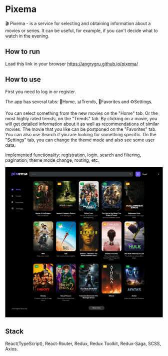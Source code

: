 # Pixema
🎬 Pixema - is a service for selecting and obtaining information about a movies or series. It can be useful, for example, if you can't decide what to watch in the evening. 

## How to run
Load this link in your browser https://angrygru.github.io/pixema/

## How to use
First you need to log in or register.

The app has several tabs: 🏡Home, 📊Trends, 💛Favorites and ⚙️Settings.

You can select something from the new movies on the "Home" tab. Or the most highly rated trends, on the "Trends" tab. By clicking on a movie, you will get detailed information about it as well as recommendations of similar movies. The movie that you like can be postponed on the "Favorites" tab.  You can also use Search if you are looking for something specific. On the "Settings" tab, you can change the theme mode and also see some user data.

Implemented functionality: registration, login, search and filtering, pagination, theme mode change, routing, etc. 

![pixema main page](src/assets/pixema-screen.png)

## Stack
React(TypeScript), React-Router, Redux, Redux Toolkit, Redux-Saga, SCSS, Axios.
